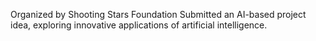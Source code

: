 Organized by Shooting Stars Foundation Submitted an AI-based project idea, exploring innovative applications of artificial intelligence.
